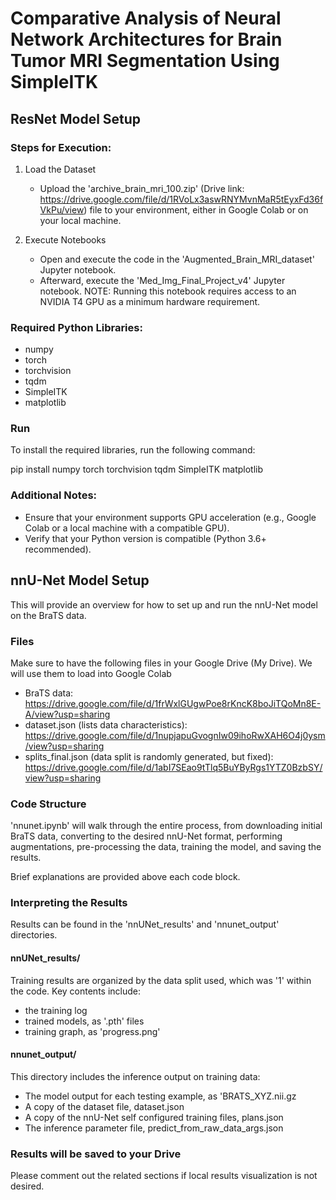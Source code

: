 # Comparative Analysis of Neural Network Architectures for Brain Tumor MRI Segmentation Using SimpleITK

## ResNet Model Setup

### Steps for Execution:

1. Load the Dataset
   - Upload the 'archive_brain_mri_100.zip' (Drive link: https://drive.google.com/file/d/1RVoLx3aswRNYMvnMaR5tEyxFd36fVkPu/view) file to your environment, either in Google Colab or on your local machine.

2. Execute Notebooks
   - Open and execute the code in the 'Augmented_Brain_MRI_dataset' Jupyter notebook.
   - Afterward, execute the 'Med_Img_Final_Project_v4' Jupyter notebook.
     NOTE: Running this notebook requires access to an NVIDIA T4 GPU as a minimum hardware requirement.

### Required Python Libraries:
- numpy
- torch
- torchvision
- tqdm
- SimpleITK
- matplotlib

### Run
To install the required libraries, run the following command:

pip install numpy torch torchvision tqdm SimpleITK matplotlib

### Additional Notes:
- Ensure that your environment supports GPU acceleration (e.g., Google Colab or a local machine with a compatible GPU).
- Verify that your Python version is compatible (Python 3.6+ recommended).


## nnU-Net Model Setup

This will provide an overview for how to set up and run the nnU-Net model on the BraTS data.


### Files

Make sure to have the following files in your Google Drive (My Drive). We will use them to load into Google Colab

 - BraTS data: https://drive.google.com/file/d/1frWxlGUgwPoe8rKncK8boJiTQoMn8E-A/view?usp=sharing
 - dataset.json (lists data characteristics): https://drive.google.com/file/d/1nupjapuGvognIw09ihoRwXAH6O4j0ysm/view?usp=sharing
 - splits_final.json (data split is randomly generated, but fixed): https://drive.google.com/file/d/1abI7SEao9tTlq5BuYByRgs1YTZ0BzbSY/view?usp=sharing

### Code Structure

'nnunet.ipynb' will walk through the entire process, from downloading initial BraTS data, converting to the desired nnU-Net format, performing augmentations, pre-processing the data, training the model, and saving the results.

Brief explanations are provided above each code block.

### Interpreting the Results

Results can be found in the 'nnUNet_results' and 'nnunet_output' directories.

#### nnUNet_results/

Training results are organized by the data split used, which was '1' within the code. Key contents include:

 - the training log
 - trained models, as '.pth' files
 - training graph, as 'progress.png'

#### nnunet_output/

This directory includes the inference output on training data:
 - The model output for each testing example, as 'BRATS_XYZ.nii.gz
 - A copy of the dataset file, dataset.json
 - A copy of the nnU-Net self configured training files, plans.json
 - The inference parameter file, predict_from_raw_data_args.json

### Results will be saved to your Drive

Please comment out the related sections if local results visualization is not desired.


